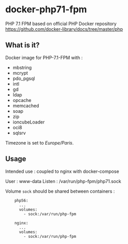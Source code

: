 # docker-php71-fpm
PHP 7.1 FPM based on official PHP Docker repository
https://github.com/docker-library/docs/tree/master/php

## What is it?
Docker image for PHP-7.1-FPM with :
 - mbstring
 - mcrypt
 - pdo_pgsql
 - intl
 - gd
 - ldap
 - opcache
 - memcached
 - soap
 - zip
 - ioncubeLoader
 - oci8
 - sqlsrv

Timezone is set to _Europe/Paris_.

## Usage
Intended use : coupled to nginx with docker-compose

User : www-data
Listen : /var/run/php-fpm/php71.sock

Volume `sock` should be shared between containers : 
```
    php56:
      ...
      volumes:
        - sock:/var/run/php-fpm

    nginx:
      ...
      volumes:
        - sock:/var/run/php-fpm
```
